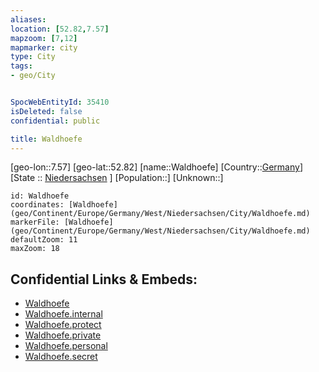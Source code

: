 ```yaml
---
aliases: 
location: [52.82,7.57]
mapzoom: [7,12] 
mapmarker: city 
type: City
tags:
- geo/City


SpocWebEntityId: 35410
isDeleted: false
confidential: public

title: Waldhoefe
---
```

[geo-lon::7.57]
[geo-lat::52.82]
[name::Waldhoefe]
[Country::[Germany](geo/Continent/Europe/Germany.md)]
[State :: [Niedersachsen](geo/Continent/Europe/Germany/West/Niedersachsen.md) ]
[Population::]
[Unknown::]


```leaflet
id: Waldhoefe
coordinates: [Waldhoefe](geo/Continent/Europe/Germany/West/Niedersachsen/City/Waldhoefe.md)
markerFile: [Waldhoefe](geo/Continent/Europe/Germany/West/Niedersachsen/City/Waldhoefe.md)
defaultZoom: 11 
maxZoom: 18
```


## Confidential Links & Embeds: 
- [Waldhoefe](../../../../../../../../_public/geo/Continent/Europe/Germany/West/Niedersachsen/City/Waldhoefe.md) 
- [Waldhoefe.internal](../../../../../../../../_internal/geo/Continent/Europe/Germany/West/Niedersachsen/City/Waldhoefe.internal.md) 
- [Waldhoefe.protect](../../../../../../../../_protect/geo/Continent/Europe/Germany/West/Niedersachsen/City/Waldhoefe.protect.md) 
- [Waldhoefe.private](../../../../../../../../_private/geo/Continent/Europe/Germany/West/Niedersachsen/City/Waldhoefe.private.md) 
- [Waldhoefe.personal](../../../../../../../../_personal/geo/Continent/Europe/Germany/West/Niedersachsen/City/Waldhoefe.personal.md) 
- [Waldhoefe.secret](../../../../../../../../_secret/geo/Continent/Europe/Germany/West/Niedersachsen/City/Waldhoefe.secret.md) 
